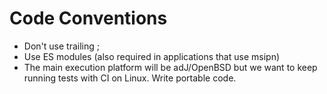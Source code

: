
# Code Conventions

* Don't use trailing ;
* Use ES modules (also required in applications that use msipn)
* The main execution platform will be adJ/OpenBSD but we want to
  keep running tests with CI on Linux. Write portable code.

